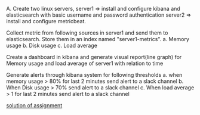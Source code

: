 A. Create two linux servers, server1 => install and configure kibana and elasticsearch with basic username and password authentication server2 => install and configure metricbeat.

Collect metric from following sources in server1 and send them to elasticsearch. Store them in an index named "server1-metrics". a. Memory usage b. Disk usage c. Load average

Create a dashboard in kibana and generate visual report(line graph) for Memory usage and load average of server1 with relation to time

 Generate alerts through kibana system for following thresholds a. when memory usage > 80% for last 2 minutes send alert to a slack channel b. When Disk usage > 70% send alert to a slack channel c. When load average > 1 for last 2 minutes send alert to a slack channel

[solution of assignment](https://github.com/LF-DevOps-Intern/6_1_elk_stack-samana83/blob/main/ELK%20assignment.pdf)
